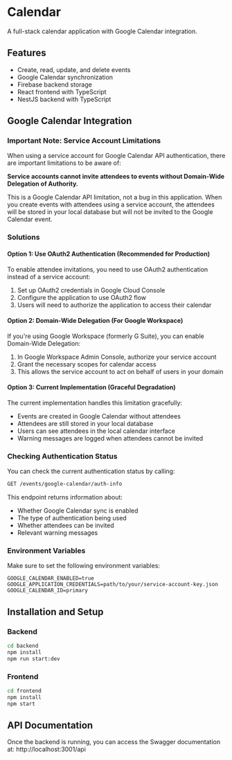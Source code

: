 # Calendar

A full-stack calendar application with Google Calendar integration.

## Features

- Create, read, update, and delete events
- Google Calendar synchronization
- Firebase backend storage
- React frontend with TypeScript
- NestJS backend with TypeScript

## Google Calendar Integration

### Important Note: Service Account Limitations

When using a service account for Google Calendar API authentication, there are important limitations to be aware of:

**Service accounts cannot invite attendees to events without Domain-Wide Delegation of Authority.**

This is a Google Calendar API limitation, not a bug in this application. When you create events with attendees using a service account, the attendees will be stored in your local database but will not be invited to the Google Calendar event.

### Solutions

#### Option 1: Use OAuth2 Authentication (Recommended for Production)

To enable attendee invitations, you need to use OAuth2 authentication instead of a service account:

1. Set up OAuth2 credentials in Google Cloud Console
2. Configure the application to use OAuth2 flow
3. Users will need to authorize the application to access their calendar

#### Option 2: Domain-Wide Delegation (For Google Workspace)

If you're using Google Workspace (formerly G Suite), you can enable Domain-Wide Delegation:

1. In Google Workspace Admin Console, authorize your service account
2. Grant the necessary scopes for calendar access
3. This allows the service account to act on behalf of users in your domain

#### Option 3: Current Implementation (Graceful Degradation)

The current implementation handles this limitation gracefully:

- Events are created in Google Calendar without attendees
- Attendees are still stored in your local database
- Users can see attendees in the local calendar interface
- Warning messages are logged when attendees cannot be invited

### Checking Authentication Status

You can check the current authentication status by calling:

```bash
GET /events/google-calendar/auth-info
```

This endpoint returns information about:
- Whether Google Calendar sync is enabled
- The type of authentication being used
- Whether attendees can be invited
- Relevant warning messages

### Environment Variables

Make sure to set the following environment variables:

```env
GOOGLE_CALENDAR_ENABLED=true
GOOGLE_APPLICATION_CREDENTIALS=path/to/your/service-account-key.json
GOOGLE_CALENDAR_ID=primary
```

## Installation and Setup

### Backend

```bash
cd backend
npm install
npm run start:dev
```

### Frontend

```bash
cd frontend
npm install
npm start
```

## API Documentation

Once the backend is running, you can access the Swagger documentation at:
http://localhost:3001/api 
